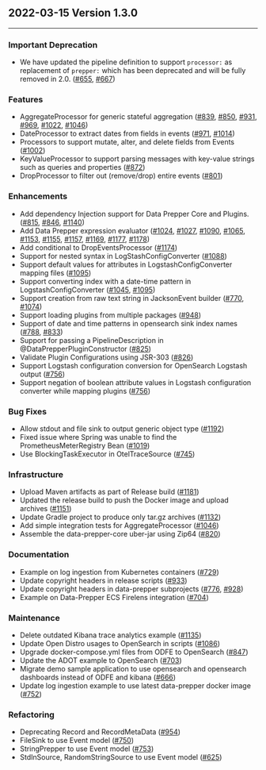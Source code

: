 ## 2022-03-15 Version 1.3.0

---

### Important Deprecation
* We have updated the pipeline definition to support `processor:` as replacement of `prepper:` which has been deprecated and will be fully removed in 2.0. ([#655](https://github.com/opensearch-project/data-prepper/pull/655), [#667](https://github.com/opensearch-project/data-prepper/pull/667))

### Features
* AggregateProcessor for generic stateful aggregation ([#839](https://github.com/opensearch-project/data-prepper/pull/839), [#850](https://github.com/opensearch-project/data-prepper/pull/850), [#931](https://github.com/opensearch-project/data-prepper/pull/931), [#969](https://github.com/opensearch-project/data-prepper/pull/969), [#1022](https://github.com/opensearch-project/data-prepper/pull/1022), [#1046](https://github.com/opensearch-project/data-prepper/pull/1046))
* DateProcessor to extract dates from fields in events ([#971](https://github.com/opensearch-project/data-prepper/pull/971), [#1014](https://github.com/opensearch-project/data-prepper/pull/1014))
* Processors to support mutate, alter, and delete fields from Events ([#1002](https://github.com/opensearch-project/data-prepper/pull/1002))
* KeyValueProcessor to support parsing messages with key-value strings such as queries and properties ([#872](https://github.com/opensearch-project/data-prepper/pull/872))
* DropProcessor to filter out (remove/drop) entire events ([#801](https://github.com/opensearch-project/data-prepper/pull/801))

### Enhancements
* Add dependency Injection support for Data Prepper Core and Plugins. ([#815](https://github.com/opensearch-project/data-prepper/pull/815), [#846](https://github.com/opensearch-project/data-prepper/pull/846), [#1140](https://github.com/opensearch-project/data-prepper/pull/1140))
* Add Data Prepper expression evaluator ([#1024](https://github.com/opensearch-project/data-prepper/pull/1024), [#1027](https://github.com/opensearch-project/data-prepper/pull/1027), [#1090](https://github.com/opensearch-project/data-prepper/pull/1090), [#1065](https://github.com/opensearch-project/data-prepper/pull/1065), [#1153](https://github.com/opensearch-project/data-prepper/pull/1153), [#1155](https://github.com/opensearch-project/data-prepper/pull/1155), [#1157](https://github.com/opensearch-project/data-prepper/pull/1157), [#1169](https://github.com/opensearch-project/data-prepper/pull/1169), [#1177](https://github.com/opensearch-project/data-prepper/pull/1177), [#1178](https://github.com/opensearch-project/data-prepper/pull/1178))
* Add conditional to DropEventsProcessor ([#1174](https://github.com/opensearch-project/data-prepper/pull/1174))
* Support for nested syntax in LogStashConfigConverter ([#1088](https://github.com/opensearch-project/data-prepper/pull/1088))
* Support default values for attributes in LogstashConfigConverter mapping files ([#1095](https://github.com/opensearch-project/data-prepper/pull/1095))
* Support converting index with a date-time pattern in LogstashConfigConverter ([#1045](https://github.com/opensearch-project/data-prepper/pull/1045), [#1095](https://github.com/opensearch-project/data-prepper/pull/1095))
* Support creation from raw text string in JacksonEvent builder ([#770](https://github.com/opensearch-project/data-prepper/pull/770), [#1074](https://github.com/opensearch-project/data-prepper/pull/1074))
* Support loading plugins from multiple packages ([#948](https://github.com/opensearch-project/data-prepper/pull/948))
* Support of date and time patterns in opensearch sink index names ([#788](https://github.com/opensearch-project/data-prepper/pull/788), [#833](https://github.com/opensearch-project/data-prepper/pull/833))
* Support for passing a PipelineDescription in @DataPrepperPluginConstructor ([#825](https://github.com/opensearch-project/data-prepper/pull/825))
* Validate Plugin Configurations using JSR-303 ([#826](https://github.com/opensearch-project/data-prepper/pull/826))
* Support Logstash configuration conversion for OpenSearch Logstash output ([#756](https://github.com/opensearch-project/data-prepper/pull/756))
* Support negation of boolean attribute values in Logstash configuration converter while mapping plugins ([#756](https://github.com/opensearch-project/data-prepper/pull/756))

### Bug Fixes
* Allow stdout and file sink to output generic object type ([#1192](https://github.com/opensearch-project/data-prepper/pull/1192))
* Fixed issue where Spring was unable to find the PrometheusMeterRegistry Bean ([#1019](https://github.com/opensearch-project/data-prepper/pull/1019))
* Use BlockingTaskExecutor in OtelTraceSource ([#745](https://github.com/opensearch-project/data-prepper/pull/745))

### Infrastructure
* Upload Maven artifacts as part of Release build ([#1181](https://github.com/opensearch-project/data-prepper/pull/1181))
* Updated the release build to push the Docker image and upload archives ([#1151](https://github.com/opensearch-project/data-prepper/pull/1151))
* Update Gradle project to produce only tar.gz archives ([#1132](https://github.com/opensearch-project/data-prepper/pull/1132))
* Add simple integration tests for AggregateProcessor ([#1046](https://github.com/opensearch-project/data-prepper/pull/1046))
* Assemble the data-prepper-core uber-jar using Zip64 ([#820](https://github.com/opensearch-project/data-prepper/pull/820))

### Documentation
* Example on log ingestion from Kubernetes containers ([#729](https://github.com/opensearch-project/data-prepper/pull/729))
* Update copyright headers in release scripts ([#933](https://github.com/opensearch-project/data-prepper/pull/933))
* Update copyright headers in data-prepper subprojects ([#776](https://github.com/opensearch-project/data-prepper/pull/776), [#928](https://github.com/opensearch-project/data-prepper/pull/928))
* Example on Data-Prepper ECS Firelens integration ([#704](https://github.com/opensearch-project/data-prepper/pull/704))

### Maintenance
* Delete outdated Kibana trace analytics example ([#1135](https://github.com/opensearch-project/data-prepper/pull/1135))
* Update Open Distro usages to OpenSearch in scripts ([#1086](https://github.com/opensearch-project/data-prepper/pull/1086))
* Upgrade docker-compose.yml files from ODFE to OpenSearch ([#847](https://github.com/opensearch-project/data-prepper/pull/847))
* Update the ADOT example to OpenSearch ([#703](https://github.com/opensearch-project/data-prepper/pull/703))
* Migrate demo sample application to use opensearch and opensearch dashboards instead of ODFE and kibana ([#666](https://github.com/opensearch-project/data-prepper/pull/666))
* Update log ingestion example to use latest data-prepper docker image ([#752](https://github.com/opensearch-project/data-prepper/pull/752))

### Refactoring
* Deprecating Record and RecordMetaData ([#954](https://github.com/opensearch-project/data-prepper/pull/954))
* FileSink to use Event model ([#750](https://github.com/opensearch-project/data-prepper/pull/750))
* StringPrepper to use Event model ([#753](https://github.com/opensearch-project/data-prepper/pull/753))
* StdInSource, RandomStringSource to use Event model ([#625](https://github.com/opensearch-project/data-prepper/pull/625))